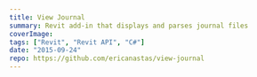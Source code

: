 ```yaml
---
title: View Journal
summary: Revit add-in that displays and parses journal files
coverImage:
tags: ["Revit", "Revit API", "C#"]
date: "2015-09-24"
repo: https://github.com/ericanastas/view-journal
---
```

